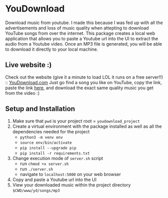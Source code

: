 # YouDownload

Download music from youtube. I made this because I was fed up with all the advertisements and loss of music quality when attepting to download YouTube songs from over the internet. This package creates a local web application that allows you to paste a Youtube url into the UI to extract the audio from a Youtube video. Once an MP3 file is generated, you will be able to download it directly to your local machine.

## Live website :)
Check out the website (give it a minute to load LOL it runs on a free server!!) :: [YouDownload.com](https://youdownload-zs.herokuapp.com)
Just go find a song you like on YouTube, copy the link, paste the link [here](https://youdownload-zs.herokuapp.com), and download the exact same quality music you get from the video :)

## Setup and Installation
1. Make sure that `pwd` is your project root = `youdownload_project`
2. Create a virtual environment with the package installed as well as all the dependencies needed for the project
   - `python3 -m venv env`
   - `source env/bin/activate`
   - `pip install --upgrade pip`
   - `pip install -r requirements.txt`
3. Change execution mode of `server.sh` script
    - run `chmod +x server.sh`
    - run `./server.sh`
    - navigate to `localhost:5000` on your web browser
4. Copy and paste a Youtube url into the UI
5. View your downloaded music within the project directory `$CWD/www/yd/songs/mp3`
